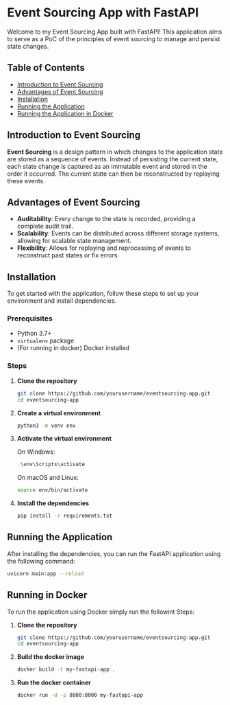 # Event Sourcing App with FastAPI

Welcome to my Event Sourcing App built with FastAPI! This application aims to serve as a PoC of the principles of event sourcing to manage and persist state changes.

## Table of Contents
- [Introduction to Event Sourcing](#introduction-to-event-sourcing)
- [Advantages of Event Sourcing](#advantages-of-event-sourcing)
- [Installation](#installation)
- [Running the Application](#running-the-application)
- [Running the Application in Docker](#running-in-docker)

## Introduction to Event Sourcing

**Event Sourcing** is a design pattern in which changes to the application state are stored as a sequence of events. Instead of persisting the current state, each state change is captured as an immutable event and stored in the order it occurred. The current state can then be reconstructed by replaying these events.

## Advantages of Event Sourcing

- **Auditability**: Every change to the state is recorded, providing a complete audit trail.
- **Scalability**: Events can be distributed across different storage systems, allowing for scalable state management.
- **Flexibility**: Allows for replaying and reprocessing of events to reconstruct past states or fix errors.

## Installation

To get started with the application, follow these steps to set up your environment and install dependencies.

### Prerequisites

- Python 3.7+
- `virtualenv` package
- (For running in docker) Docker installed

### Steps

1. **Clone the repository**

    ```bash
    git clone https://github.com/yourusername/eventsourcing-app.git
    cd eventsourcing-app
    ```

2. **Create a virtual environment**

    ```bash
    python3 -m venv env
    ```

3. **Activate the virtual environment**

    On Windows:
    ```bash
    .\env\Scripts\activate
    ```
    On macOS and Linux:
    ```bash
    source env/bin/activate
    ```

4. **Install the dependencies**

    ```bash
    pip install -r requirements.txt
    ```

## Running the Application

After installing the dependencies, you can run the FastAPI application using the following command:

```bash
uvicorn main:app --reload
```

## Running in Docker

To run the application using Docker simply run the followint Steps:

1. **Clone the repository**

    ```bash
    git clone https://github.com/yourusername/eventsourcing-app.git
    cd eventsourcing-app
    ```
2. **Build the docker image**

    ```bash
    docker build -t my-fastapi-app .
    ```
2. **Run the docker container**

    ```bash
    docker run -d -p 8000:8000 my-fastapi-app
    ```
